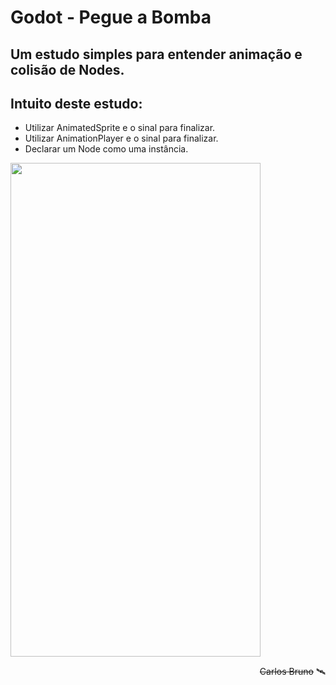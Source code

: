# Godot - Pegue a Bomba

## Um estudo simples para entender animação e colisão de Nodes.

## Intuito deste estudo:
- Utilizar AnimatedSprite e o sinal para finalizar.
- Utilizar AnimationPlayer e o sinal para finalizar.
- Declarar um Node como uma instância.


<img src="https://github.com/suricarlos/pegue_bomba/blob/master/github/pegue_bomba.gif" width="400" height="790">


<div style="text-align: right">

~~Carlos Bruno~~ 🛰️

</div>

